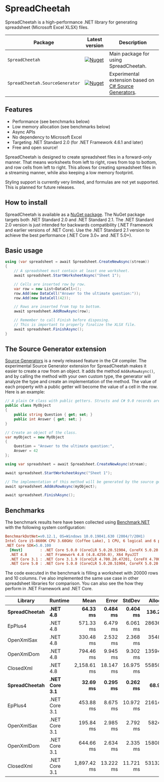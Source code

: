 # SpreadCheetah

SpreadCheetah is a high-performance .NET library for generating spreadsheet (Microsoft Excel XLSX) files.

| Package | Latest version | Description |
| ------- | -------------- | ----------- |
| `SpreadCheetah` | [![Nuget](https://img.shields.io/nuget/v/SpreadCheetah)](https://www.nuget.org/packages/SpreadCheetah) | Main package for using SpreadCheetah.
| `SpreadCheetah.SourceGenerator` | [![Nuget](https://img.shields.io/nuget/v/SpreadCheetah.SourceGenerator)](https://www.nuget.org/packages/SpreadCheetah.SourceGenerator) | Experimental extension based on [C# Source Generators](https://devblogs.microsoft.com/dotnet/introducing-c-source-generators).


## Features
- Performance (see benchmarks below)
- Low memory allocation (see benchmarks below)
- Async APIs
- No dependency to Microsoft Excel
- Targeting .NET Standard 2.0 (for .NET Framework 4.6.1 and later)
- Free and open source!

SpreadCheetah is designed to create spreadsheet files in a forward-only manner.
That means worksheets from left to right, rows from top to bottom, and row cells from left to right.
This allows for creating spreadsheet files in a streaming manner, while also keeping a low memory footprint.

Styling support is currently very limited, and formulas are not yet supported. This is planned for future releases.

## How to install
SpreadCheetah is available as a [NuGet package](https://www.nuget.org/packages/SpreadCheetah). The NuGet package targets both .NET Standard 2.0 and .NET Standard 2.1.
The .NET Standard 2.0 version is just intended for backwards compatibility (.NET Framework and earlier versions of .NET Core). Use the .NET Standard 2.1 version to achieve the best performance (.NET Core 3.0+ and .NET 5.0+).


## Basic usage
```cs
using (var spreadsheet = await Spreadsheet.CreateNewAsync(stream))
{
    // A spreadsheet must contain at least one worksheet.
    await spreadsheet.StartWorksheetAsync("Sheet 1");

    // Cells are inserted row by row.
    var row = new List<DataCell>();
    row.Add(new DataCell("Answer to the ultimate question:"));
    row.Add(new DataCell(42));

    // Rows are inserted from top to bottom.
    await spreadsheet.AddRowAsync(row);

    // Remember to call Finish before disposing.
    // This is important to properly finalize the XLSX file.
    await spreadsheet.FinishAsync();
}
```

## The Source Generator extension
[Source Generators](https://devblogs.microsoft.com/dotnet/introducing-c-source-generators) is a newly released feature in the C# compiler. The experimental Source Generator extension for SpreadCheetah makes it easier to create a row from an object. It adds the method `AddAsRowAsync()`, and by calling the method with your own custom type, the generator will analyze the type and create an implementation of the method. The value of each property with a public getter will become the value of a cell in the row. Here is an example:
```cs
// A plain C# class with public getters. Structs and C# 9.0 records are also supported.
public class MyObject
{
    public string Question { get; set; }
    public int Answer { get; set; }
}
```

```cs
// Create an object of the class.
var myObject = new MyObject
{
    Question = "Answer to the ultimate question:",
    Answer = 42
};

using var spreadsheet = await Spreadsheet.CreateNewAsync(stream);

await spreadsheet.StartWorksheetAsync("Sheet 1");

// The implementation of this method will be generated by the source generator.
await spreadsheet.AddAsRowAsync(myObject);

await spreadsheet.FinishAsync();
```

## Benchmarks
The benchmark results here have been collected using [Benchmark.NET](https://github.com/dotnet/benchmarkdotnet) with the following system configuration:

``` ini
BenchmarkDotNet=v0.12.1, OS=Windows 10.0.19041.630 (2004/?/20H1)
Intel Core i5-8600K CPU 3.60GHz (Coffee Lake), 1 CPU, 6 logical and 6 physical cores
.NET Core SDK=5.0.100
  [Host]        : .NET Core 5.0.0 (CoreCLR 5.0.20.51904, CoreFX 5.0.20.51904), X64 RyuJIT
  .NET 4.8      : .NET Framework 4.8 (4.8.4250.0), X64 RyuJIT
  .NET Core 3.1 : .NET Core 3.1.9 (CoreCLR 4.700.20.47201, CoreFX 4.700.20.47203), X64 RyuJIT
  .NET Core 5.0 : .NET Core 5.0.0 (CoreCLR 5.0.20.51904, CoreFX 5.0.20.51904), X64 RyuJIT
```

The code executed in the benchmark is filling a worksheet with 20000 rows and 10 columns. I've also implemented the same use case in other spreadsheet libraries for comparison. You can also see the how they perform in .NET Framework and .NET Core.

|       Library |       Runtime |        Mean |     Error |    StdDev |     Allocated |
|-------------- |-------------- |------------:|----------:|----------:|--------------:|
| **SpreadCheetah** |      **.NET 4.8** |    **64.33 ms** |  **0.484 ms** |  **0.404 ms** |     **136.23 KB** |
|       EpPlus4 |      .NET 4.8 |   571.33 ms |  6.479 ms |  6.061 ms |  286368.81 KB |
|    OpenXmlSax |      .NET 4.8 |   330.48 ms |  2.532 ms |  2.368 ms |   35485.21 KB |
|    OpenXmlDom |      .NET 4.8 |   794.46 ms |  9.945 ms |  9.302 ms |  135947.15 KB |
|     ClosedXml |      .NET 4.8 | 2,158.61 ms | 18.147 ms | 16.975 ms |  558507.04 KB |
| **SpreadCheetah** | **.NET Core 3.1** |    **32.69 ms** |  **0.295 ms** |  **0.262 ms** |      **68.95 KB** |
|       EpPlus4 | .NET Core 3.1 |   453.88 ms |  8.675 ms | 10.972 ms |  216141.84 KB |
|    OpenXmlSax | .NET Core 3.1 |   195.84 ms |  2.985 ms |  2.792 ms |   58245.29 KB |
|    OpenXmlDom | .NET Core 3.1 |   644.66 ms |  2.634 ms |  2.335 ms |  158085.77 KB |
|     ClosedXml | .NET Core 3.1 | 1,897.42 ms | 13.222 ms | 11.721 ms |  531326.55 KB |
